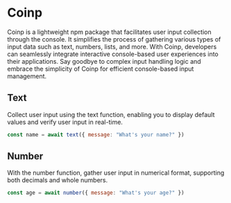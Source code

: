 # Coinp

Coinp is a lightweight npm package that facilitates user input collection through the console. It simplifies the process of gathering various types of input data such as text, numbers, lists, and more. With Coinp, developers can seamlessly integrate interactive console-based user experiences into their applications. Say goodbye to complex input handling logic and embrace the simplicity of Coinp for efficient console-based input management.

## Text

Collect user input using the text function, enabling you to display default values and verify user input in real-time.

```javascript
const name = await text({ message: "What's your name?" })
```

## Number

With the number function, gather user input in numerical format, supporting both decimals and whole numbers.

```javascript
const age = await number({ message: "What's your age?" })
```
